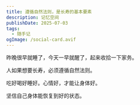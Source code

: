 ```yaml
---
title: 遵循自然法则，是长寿的基本要素
description: 记忆空间
publishDate: 2025-07-03
tags:
  - 随手记
ogImage: /social-card.avif
---
```

昨晚很早就睡了，今天一早就醒了，起来收拾一下家务。

人如果想要长寿，必须遵循自然法则。

吃好喝好睡好。心情好，才能让身体好。

坚信自己身体能恢复到好的状态。
